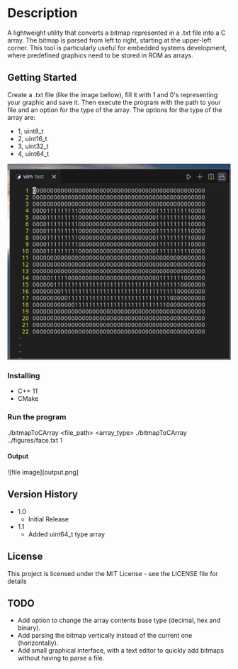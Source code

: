 # Description

A lightweight utility that converts a bitmap represented in a .txt file into a C array. The bitmap is parsed from left to right, starting at the upper-left corner. This tool is particularly useful for embedded systems development, where predefined graphics need to be stored in ROM as arrays.

## Getting Started

Create a .txt file (like the image bellow), fill it with 1 and 0's representing your graphic and save it. Then execute the program with the path to your file and an option for the type of the array. 
The options for the type of the array are:
* 1, uint8_t
* 2, uint16_t 
* 3, uint32_t
* 4, uint64_t

![file image](filePicture.png)

### Installing

* C++ 11
* CMake

### Run the program

./bitmapToCArray <file_path> <array_type>
./bitmapToCArray ../figures/face.txt 1

#### Output

![file image][output.png]

## Version History

* 1.0
    * Initial Release
* 1.1
    * Added uint64_t type array 

## License

This project is licensed under the MIT License - see the LICENSE file for details


## TODO

* Add option to change the array contents base type (decimal, hex and binary).
* Add parsing the bitmap vertically instead of the current one (horizontally).
* Add small graphical interface, with a text editor to quickly add bitmaps without having to parse a file.
